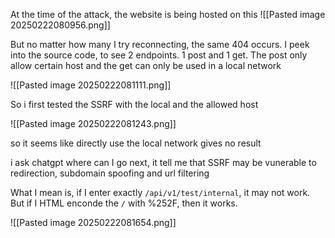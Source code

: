 At the time of the attack, the website is being hosted on this
![[Pasted image 20250222080956.png]]

But no matter how many I try reconnecting, the same 404 occurs. I peek into the source code, to see 2 endpoints. 1 post and 1 get. The post only allow certain host and the get can only be used in a local network

![[Pasted image 20250222081111.png]]

So i first tested the SSRF with the local and the allowed host

![[Pasted image 20250222081243.png]]

so it seems like directly use the local network gives no result

i ask chatgpt where can I go next, it tell me that SSRF may be vunerable to redirection, subdomain spoofing and url filtering

What I mean is, if I enter exactly `/api/v1/test/internal`, it may not work. But if I HTML enconde the `/` with %252F, then it works.

![[Pasted image 20250222081654.png]]
